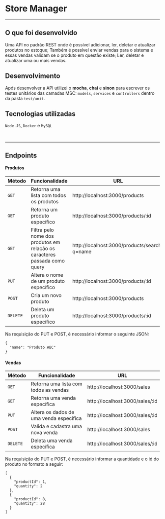# Store Manager

---

## O que foi desenvolvido

Uma API no padrão REST onde é possível adicionar, ler, deletar e atualizar produtos no estoque; Também é possível enviar vendas para o sistema e essas vendas validam se o produto em questão existe; Ler, deletar e atualizar uma ou mais vendas.

## Desenvolvimento

Após desenvolver a API utilizei o **mocha**, **chai** e **sinon** para escrever os testes unitários das camadas MSC: `models`, `services` e `controllers` dentro da pasta `test/unit`.

## Tecnologias utilizadas

`Node.JS`, `Docker` e `MySQL`

<br/>

---

## Endpoints

#### Produtos

| Método | Funcionalidade | URL |
|---|---|---|
| `GET` | Retorna uma lista com todos os produtos | http://localhost:3000/products |
| `GET` | Retorna um produto específico | http://localhost:3000/products/:id |
| `GET` | Filtra pelo nome dos produtos em relação os caracteres passada como query | http://localhost:3000/products/search?q=name |
| `PUT` | Altera o nome de um produto específico | http://localhost:3000/products/:id |
| `POST` | Cria um novo produto | http://localhost:3000/products |
| `DELETE` | Deleta um produto específico | http://localhost:3000/products/:id |


Na requisição do PUT e POST, é necessário informar o seguinte JSON:

```
{ 
  "name": "Produto ABC"
}
```

#### Vendas

| Método | Funcionalidade | URL |
|---|---|---|
| `GET` | Retorna uma lista com todos as vendas | http://localhost:3000/sales |
| `GET` | Retorna uma venda específica | http://localhost:3000/sales/:id |
| `PUT` | Altera os dados de uma venda específica | http://localhost:3000/sales/:id |
| `POST` | Valida e cadastra uma nova venda | http://localhost:3000/sales |
| `DELETE` | Deleta uma venda específica | http://localhost:3000/sales/:id |


Na requisição do PUT e POST, é necessário informar a quantidade e o id do produto no formato a seguir:

```
[
  {
    "productId": 1,
    "quantity": 2
  }, 
  { 
    "productId": 8,
    "quantity": 28
  }
]
```
